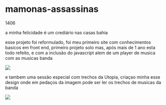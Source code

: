 # mamonas-assassinas
1406








a minha felicidade é um crediário nas casas bahia





esse projeto foi reformulado, foi meu primeiro site com conhecimentos basicos em front end, primeiro projeto solo mas, após mais de 1 ano esta todo refeito, e com a inclusão do javascript alem de um player de musica com as musicas banda


<img src="https://user-images.githubusercontent.com/70982672/165147825-40d43a45-6740-4801-8757-77268adcb7cf.png">












e tambem uma sessão especial com trechos da Utopia, criaçao minha esse design onde em pedaços da imagem pode ser ler os trechos de musicas da banda


<img src="https://user-images.githubusercontent.com/70982672/165147931-ed225a6d-7fa3-49e1-b94c-e3b38f8fa95b.png">
